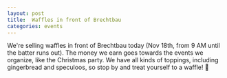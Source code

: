 ```yaml
---
layout: post
title:  Waffles in front of Brechtbau
categories: events
---
```


We're selling waffles in front of Brechtbau today (Nov 18th, from 9 AM until the batter runs out). The money we earn goes towards the events we organize, like the Christmas party. 
We have all kinds of toppings, including gingerbread and speculoos, so stop by and treat yourself to a waffle! 💛
